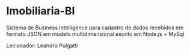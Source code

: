 # Imobiliaria-BI

Sistema de Business Intelligence para cadastro de dados recebidos em formato JSON em modelo multidimensional escrito em Node.js + MySql

Lecionador: Leandro Pulgatti
